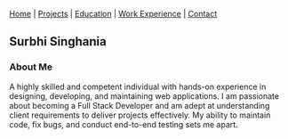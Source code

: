 
[Home](index.markdown) | [Projects](projects.markdown) | [Education](education.markdown) | [Work Experience](work_experience.markdown) | [Contact](contact.markdown) 

## Surbhi Singhania

### About Me

A highly skilled and competent individual with hands-on experience in designing, developing, and maintaining web applications. I am passionate about becoming a Full Stack Developer and am adept at understanding client requirements to deliver projects effectively. My ability to maintain code, fix bugs, and conduct end-to-end testing sets me apart.
